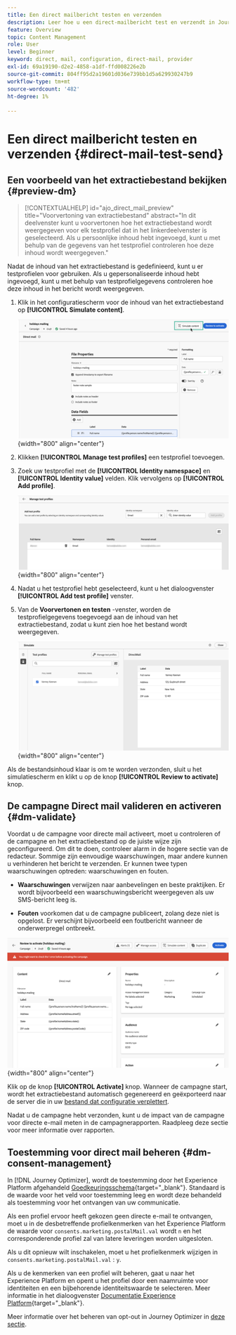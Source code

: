```yaml
---
title: Een direct mailbericht testen en verzenden
description: Leer hoe u een direct-mailbericht test en verzendt in Journey Optimizer
feature: Overview
topic: Content Management
role: User
level: Beginner
keyword: direct, mail, configuration, direct-mail, provider
exl-id: 69a19190-d2e2-4858-a1df-ffd008226e2b
source-git-commit: 804ff95d2a19601d036e739bb1d5a629930247b9
workflow-type: tm+mt
source-wordcount: '482'
ht-degree: 1%

---
```


# Een direct mailbericht testen en verzenden {#direct-mail-test-send}

## Een voorbeeld van het extractiebestand bekijken {#preview-dm}

>[!CONTEXTUALHELP]
>id="ajo_direct_mail_preview"
>title="Voorvertoning van extractiebestand"
>abstract="In dit deelvenster kunt u voorvertonen hoe het extractiebestand wordt weergegeven voor elk testprofiel dat in het linkerdeelvenster is geselecteerd. Als u persoonlijke inhoud hebt ingevoegd, kunt u met behulp van de gegevens van het testprofiel controleren hoe deze inhoud wordt weergegeven."

Nadat de inhoud van het extractiebestand is gedefinieerd, kunt u er testprofielen voor gebruiken. Als u gepersonaliseerde inhoud hebt ingevoegd, kunt u met behulp van testprofielgegevens controleren hoe deze inhoud in het bericht wordt weergegeven.

1. Klik in het configuratiescherm voor de inhoud van het extractiebestand op **[!UICONTROL Simulate content]**.

   ![](assets/direct-mail-simulate-button.png){width="800" align="center"}

1. Klikken **[!UICONTROL Manage test profiles]** een testprofiel toevoegen.

1. Zoek uw testprofiel met de **[!UICONTROL Identity namespace]** en **[!UICONTROL Identity value]** velden. Klik vervolgens op **[!UICONTROL Add profile]**.

   ![](assets/direct-mail-test-profile.png){width="800" align="center"}

1. Nadat u het testprofiel hebt geselecteerd, kunt u het dialoogvenster **[!UICONTROL Add test profile]** venster.

1. Van de **Voorvertonen en testen** -venster, worden de testprofielgegevens toegevoegd aan de inhoud van het extractiebestand, zodat u kunt zien hoe het bestand wordt weergegeven.

   ![](assets/direct-mail-simulate.png){width="800" align="center"}

Als de bestandsinhoud klaar is om te worden verzonden, sluit u het simulatiescherm en klikt u op de knop **[!UICONTROL Review to activate]** knop.

## De campagne Direct mail valideren en activeren {#dm-validate}

Voordat u de campagne voor directe mail activeert, moet u controleren of de campagne en het extractiebestand op de juiste wijze zijn geconfigureerd. Om dit te doen, controleer alarm in de hogere sectie van de redacteur. Sommige zijn eenvoudige waarschuwingen, maar andere kunnen u verhinderen het bericht te verzenden. Er kunnen twee typen waarschuwingen optreden: waarschuwingen en fouten.

* **Waarschuwingen** verwijzen naar aanbevelingen en beste praktijken. Er wordt bijvoorbeeld een waarschuwingsbericht weergegeven als uw SMS-bericht leeg is.

* **Fouten** voorkomen dat u de campagne publiceert, zolang deze niet is opgelost. Er verschijnt bijvoorbeeld een foutbericht wanneer de onderwerpregel ontbreekt.

![](assets/direct-mail-review.png){width="800" align="center"}

Klik op de knop **[!UICONTROL Activate]** knop. Wanneer de campagne start, wordt het extractiebestand automatisch gegenereerd en geëxporteerd naar de server die in uw [bestand dat configuratie verplettert](../direct-mail/direct-mail-configuration.md).

Nadat u de campagne hebt verzonden, kunt u de impact van de campagne voor directe e-mail meten in de campagnerapporten. Raadpleeg deze sectie voor meer informatie over rapporten.

## Toestemming voor direct mail beheren {#dm-consent-management}

In [!DNL Journey Optimizer], wordt de toestemming door het Experience Platform afgehandeld [Goedkeuringsschema](https://experienceleague.adobe.com/docs/experience-platform/xdm/field-groups/profile/consents.html){target="_blank"}. Standaard is de waarde voor het veld voor toestemming leeg en wordt deze behandeld als toestemming voor het ontvangen van uw communicatie.

Als een profiel ervoor heeft gekozen geen directe e-mail te ontvangen, moet u in de desbetreffende profielkenmerken van het Experience Platform de waarde voor `consents.marketing.postalMail.val` wordt `n` en het corresponderende profiel zal van latere leveringen worden uitgesloten.

Als u dit opnieuw wilt inschakelen, moet u het profielkenmerk wijzigen in `consents.marketing.postalMail.val` : `y`.

Als u de kenmerken van een profiel wilt beheren, gaat u naar het Experience Platform en opent u het profiel door een naamruimte voor identiteiten en een bijbehorende identiteitswaarde te selecteren. Meer informatie in het dialoogvenster [Documentatie Experience Platform](https://experienceleague.adobe.com/docs/experience-platform/profile/ui/user-guide.html#getting-started){target="_blank"}.

Meer informatie over het beheren van opt-out in Journey Optimizer in [deze sectie](../privacy/opt-out.md).
